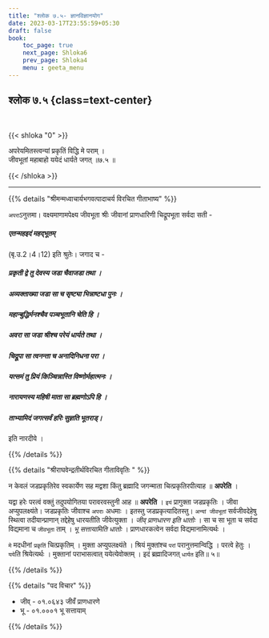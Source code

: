 ```yaml
---
title: "श्लोक ७.५- ज्ञानविज्ञानयोग"
date: 2023-03-17T23:55:59+05:30
draft: false
book:
    toc_page: true
    next_page: Shloka6
    prev_page: Shloka4
    menu : geeta_menu
---
```




## श्लोक ७.५ {class=text-center}

<br/>

{{< shloka  "0"  >}}

अपरेयमितस्त्वन्यां प्रकृतिं विद्धि मे पराम् ।  
जीवभूतां महाबाहो ययेदं धार्यते जगत् ॥७.५ ॥

{{< /shloka >}}

---


{{% details "श्रीमन्मध्वाचार्यभगवत्पादाचर्य विरचित  गीताभाष्य" %}}

`अपरा`ऽनुत्तमा। वक्ष्यमाणामपेक्ष्य जीवभूता श्रीः जीवानां प्राणधारिणी 
चिद्रूपभूता सर्वदा सती  - 
##### एतन्महइदं महद्भूतम् 
(बृ.उ.2।4।12) इति श्रुतेः। 
जगाद च - 
##### प्रकृती द्वे तु देवस्य जडा चैवाजडा तथा । 
##### अव्यक्ताख्या जडा सा च सृष्ट्या भिन्नाष्टधा पुनः । 
##### महान्बुद्धिर्मनश्चैव पञ्चभूतानि चेति हि । 
##### अवरा सा जडा श्रीश्च परेयं धार्यते तथा । 
##### चिद्रूपा सा त्वनन्ता च अनादिनिधना परा । 
##### यत्समं तु प्रियं किञ्चिन्नास्ति विष्णोर्महात्मनः । 
##### नारायणस्य महिषी माता सा ब्रह्मणोऽपि हि । 
##### ताभ्यामिदं जगत्सर्वं हरिः सुज्ञति भूतराड्। 
इति नारदीये ।

{{% /details %}}



{{% details "श्रीराघवेन्द्रतीर्थविरचित गीताविवृतिः " %}}

न केवलं जडप्रकृतिरेव स्वकार्येण सह 
मद्वशा किंतु ब्रह्मादि जगन्माता
चित्प्रकृतिरपीत्याह ॥ **अपरेति** ।  

यद्वा हरेः परत्वं वक्तुं तदुपयोगितया
परावरवस्तुनी आह ॥ **अपरेति** । `इयं` प्रागुक्ता जडप्रकृतिः । 
जीवा अप्युपलक्ष्यंते। जडप्रकृतिः जीवाश्च `अपराः` अधमाः । 
इतस्तु जडप्रकृत्यादितस्तु।
`अन्यां जीवभूतां` सर्वजीवदेहेषु स्थित्वा तदीयान्प्राणान्‌ 
तद्देहेषु धारयतीति जीवेत्युक्ता । 
*जीव्‌ प्राणधारण इति धातोः* । सा च सा भूता च सर्वदा
विद्यमाना च `जीवभूता` ताम्‌ । *भू सत्तायामिति धातोः* । 
प्राणधारकत्वेन सर्वदा विद्यमानामित्यर्थः ।  

`मे` मदधीनां `प्रकृतिं` चित्प्रकृतिम्‌ । मुक्ता
अप्युपलक्ष्यंते । श्रियं मुक्तांश्च `परां` परानुत्तमान्विद्धि । 
परत्वे हेतुः । `यये`ति श्रियेत्यर्थः । मुक्तानां पराभासत्वात्‌ 
ययेत्येवोक्तम्‌ । इदं ब्रह्मादिजगत् `धार्यत`
इति॥ ५॥

{{% /details %}}



{{% details "पद विचार" %}}

- जीव् - ०१.०६४३  जीवँ प्राणधारणे
- भू   - ०१.०००१  भू सत्तायाम् 

{{% /details %}}
